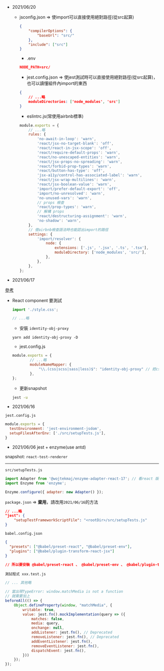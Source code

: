 - 2021/06/20
    - jsconfig.json ⇒ 使import可以直接使用絕對路徑(從src起算)

		```json
		{
			"compilerOptions": {
				"baseUrl": "src/"
			},
			"include": ["src"]
		}
		```

		- .env

		```json
		NODE_PATH=src/
		```

		- jest.config.json ⇒ 使jest測試時可以直接使用絕對路徑(從src起算)，也可以讀懂組件內import的東西

		```json
		{
			// ...略
			moduleDirectories: ['node_modules', 'src']
		}
		```

		- eslintrc.js(常使用airbnb標準)

		```jsx
		module.exports = {
			// ...略
			rules: {
				'no-await-in-loop': 'warn',
				'react/jsx-no-target-blank': 'off',
				'react/react-in-jsx-scope': 'off',
				'react/require-default-props': 'warn',
				'react/no-unescaped-entities': 'warn',
				'react/jsx-props-no-spreading': 'warn',
				'react/forbid-prop-types': 'warn',
				'react/button-has-type': 'off',
				'jsx-a11y/control-has-associated-label': 'warn',
				'react/jsx-wrap-multilines': 'warn',
				'react/jsx-boolean-value': 'warn',
				'import/prefer-default-export': 'off',
				'import/no-unresolved': 'warn',
				'no-unused-vars': 'warn',
				// props 檢查
				'react/prop-types': 'warn',
				// 解構 props
				'react/destructuring-assignment': 'warn',
				'no-shadow': 'warn',
			},
			// 使airbnb檢查語法時也能認出import的路徑
			settings: {
				'import/resolver': {
					node: {
						extensions: ['.js', '.jsx', '.ts', '.tsx'],
						moduleDirectory: ['node_modules', 'src/'],
					},
				},
			},
		};
		```

- 2021/06/17

[參考](https://medium.com/enjoy-life-enjoy-coding/jest-mock-連-style-都管得著-沒錯-就是管得著-24285728d627)

  - React component 要測試

	```jsx
	import './style.css';

	// ...略
	```

	- 安裝 `identity-obj-proxy`

	```
	yarn add identity-obj-proxy -D
	```

	- jest.config.js

	```jsx
	module.exports = {
			// ...略
			moduleNameMapper: {
				"\\.(css|scss|sass|less)$": "identity-obj-proxy" // 把css相關檔案對應至這個identity-obj-proxy
			},
	};
	```

	- 更新snapshot

	```bash
	jest -u
	```

- 2021/06/16

`jest.config.js`

```jsx
module.exports = {
  testEnvironment: 'jest-environment-jsdom',
  setupFilesAfterEnv: ['./src/setupTests.js'],
}
```



- 2021/06/06 jest + enzyme(use antd)

snapshot: `react-test-renderer`

- - -

`src/setupTests.js`

```jsx
import Adapter from '@wojtekmaj/enzyme-adapter-react-17'; // 看react 版本
import Enzyme from 'enzyme';

Enzyme.configure({ adapter: new Adapter() });
```

`package.json` => **棄用**，請改用`2021/06/16`的方法

```json
// ...略
"jest": {
    "setupTestFrameworkScriptFile": "<rootDir>/src/setupTests.js"
}
```

`babel.config.json`

```json
{
  "presets": ["@babel/preset-react", "@babel/preset-env"],
  "plugins": ["@babel/plugin-transform-react-jsx"]
}

// 所以要安裝 @babel/preset-react 、 @babel/preset-env 、 @babel/plugin-transform-react-jsx
```

`測試程式 xxx.test.js`

```jsx
// ... 其他略

// 當出現TypeError: window.matchMedia is not a function
// 就需要加上
beforeAll(() => {
	Object.defineProperty(window, "matchMedia", {
		writable: true,
		value: jest.fn().mockImplementation(query => ({
			matches: false,
			media: query,
			onchange: null,
			addListener: jest.fn(), // Deprecated
			removeListener: jest.fn(), // Deprecated
			addEventListener: jest.fn(),
			removeEventListener: jest.fn(),
			dispatchEvent: jest.fn(),
		}))
	});
});
```